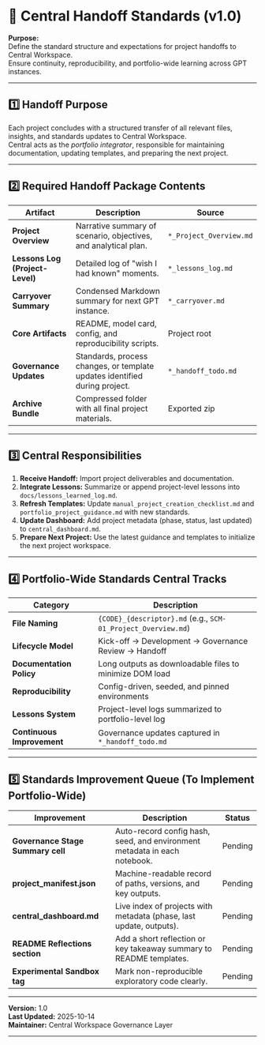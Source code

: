 # 🧭 Central Handoff Standards (v1.0)

**Purpose:**  
Define the standard structure and expectations for project handoffs to Central Workspace.  
Ensure continuity, reproducibility, and portfolio-wide learning across GPT instances.

---

## 1️⃣ Handoff Purpose
Each project concludes with a structured transfer of all relevant files, insights, and standards updates to Central Workspace.  
Central acts as the *portfolio integrator*, responsible for maintaining documentation, updating templates, and preparing the next project.

---

## 2️⃣ Required Handoff Package Contents

| Artifact | Description | Source |
|-----------|--------------|--------|
| **Project Overview** | Narrative summary of scenario, objectives, and analytical plan. | `*_Project_Overview.md` |
| **Lessons Log (Project-Level)** | Detailed log of "wish I had known" moments. | `*_lessons_log.md` |
| **Carryover Summary** | Condensed Markdown summary for next GPT instance. | `*_carryover.md` |
| **Core Artifacts** | README, model card, config, and reproducibility scripts. | Project root |
| **Governance Updates** | Standards, process changes, or template updates identified during project. | `*_handoff_todo.md` |
| **Archive Bundle** | Compressed folder with all final project materials. | Exported zip |

---

## 3️⃣ Central Responsibilities

1. **Receive Handoff:** Import project deliverables and documentation.  
2. **Integrate Lessons:** Summarize or append project-level lessons into `docs/lessons_learned_log.md`.  
3. **Refresh Templates:** Update `manual_project_creation_checklist.md` and `portfolio_project_guidance.md` with new standards.  
4. **Update Dashboard:** Add project metadata (phase, status, last updated) to `central_dashboard.md`.  
5. **Prepare Next Project:** Use the latest guidance and templates to initialize the next project workspace.

---

## 4️⃣ Portfolio-Wide Standards Central Tracks

| Category | Description |
|-----------|--------------|
| **File Naming** | `{CODE}_{descriptor}.md` (e.g., `SCM-01_Project_Overview.md`) |
| **Lifecycle Model** | Kick-off → Development → Governance Review → Handoff |
| **Documentation Policy** | Long outputs as downloadable files to minimize DOM load |
| **Reproducibility** | Config-driven, seeded, and pinned environments |
| **Lessons System** | Project-level logs summarized to portfolio-level log |
| **Continuous Improvement** | Governance updates captured in `*_handoff_todo.md` |

---

## 5️⃣ Standards Improvement Queue (To Implement Portfolio-Wide)

| Improvement | Description | Status |
|--------------|--------------|---------|
| **Governance Stage Summary cell** | Auto-record config hash, seed, and environment metadata in each notebook. | Pending |
| **project_manifest.json** | Machine-readable record of paths, versions, and key outputs. | Pending |
| **central_dashboard.md** | Live index of projects with metadata (phase, last update, outputs). | Pending |
| **README Reflections section** | Add a short reflection or key takeaway summary to README templates. | Pending |
| **Experimental Sandbox tag** | Mark non-reproducible exploratory code clearly. | Pending |

---

**Version:** 1.0  
**Last Updated:** 2025-10-14  
**Maintainer:** Central Workspace Governance Layer

---
